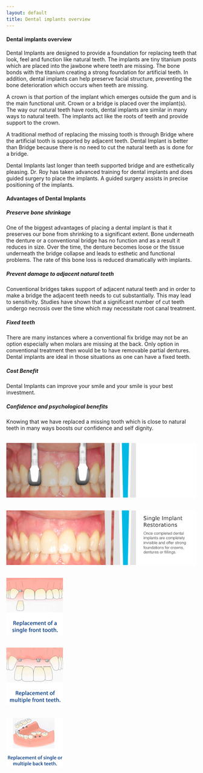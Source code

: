 ```yaml
---
layout: default
title: Dental implants overview
---
```


<h4>Dental implants overview</h4>
<p></p>

<p>Dental Implants are designed to provide a foundation for replacing teeth that look, feel and function like natural teeth. The implants are tiny titanium posts which are placed into the jawbone where teeth are missing. The bone bonds with the titanium creating a strong foundation for artificial teeth. In addition, dental implants can help preserve facial structure, preventing the bone deterioration which occurs when teeth are missing.
</p>
<p>A crown is that portion of the implant which emerges outside the gum and is the main functional unit. Crown or a bridge is placed over the implant(s). The way our natural teeth have roots, dental implants are similar in many ways to natural teeth. The implants act like the roots of teeth and provide support to the crown.
</p>


<p>A traditional method of replacing the missing tooth is through Bridge where the artificial tooth is supported by adjacent teeth. Dental Implant is better than Bridge because there is no need to cut the natural teeth as is done for a bridge.</p>
<p>Dental Implants last longer than teeth supported bridge and are esthetically pleasing. Dr. Roy has taken advanced training for dental implants and does guided surgery to place the implants. A guided surgery assists in precise positioning of the implants.</p>


<h4>Advantages of Dental Implants</h4>
<h5>Preserve bone shrinkage</h5>
<p>One of the biggest advantages of placing a dental implant is that it preserves our bone from shrinking to a significant extent. Bone underneath the denture or a conventional bridge has no function and as a result it reduces in size. Over the time, the denture becomes loose or the tissue underneath the bridge collapse and leads to esthetic and functional problems. The rate of this bone loss is reduced dramatically with implants.
</p>

<h5>Prevent damage to adjacent natural teeth</h5>
<p>Conventional bridges takes support of adjacent natural teeth and in order to make a bridge the adjacent teeth needs to cut substantially. This may lead to sensitivity. Studies have shown that a significant number of cut teeth undergo necrosis over the time which may necessitate root canal treatment.
</p>

<h5>Fixed teeth</h5>
<p>There are many instances where a conventional fix bridge may not be an option especially when molars are missing at the back. Only option in conventional treatment then would be to have removable partial dentures.  Dental implants are ideal in those situations as one can have a fixed teeth.
</p>

<h5>Cost Benefit</h5>
<p>Dental Implants can improve your smile and your smile is your best investment.
</p>

<h5>Confidence and psychological benefits</h5>
<p>Knowing that we have replaced a missing tooth which is close to natural teeth in many ways boosts our confidence and self dignity.
</p>


<p>
<br />
<img alt="Dental implants before crown placement" src="/images/Dental-implants-1of2.jpg" />
</p>


<p>
<br />
<img alt="Completed dental implants" src="/images/Dental-implants-2of2.jpg" />
</p>


<p>
<br />
<img alt="Replacement of a single front tooth" src="/images/Replacement_of_a_single_front_tooth.jpg" />
</p>



<p>
<br />
<img alt="Replacement of multiple front teeth" src="/images/Replacement_of_multiple_front_teeth.jpg" />
</p>



<p>
<br />
<img alt="Replacement of single or multiple back teeth" src="/images/Replacement_of_single_or_multiple_back_teeth.jpg" />
</p>